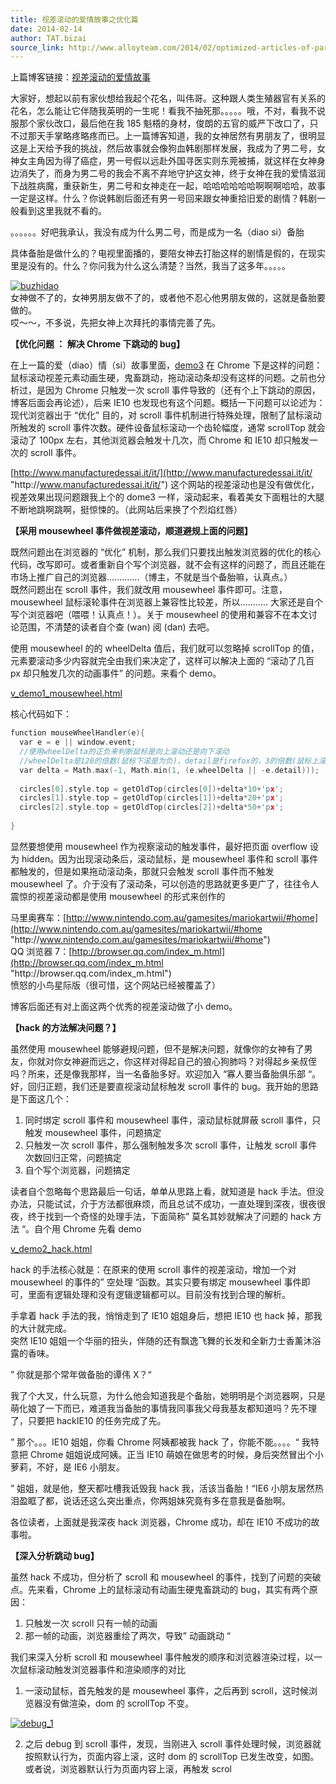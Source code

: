 ```yaml
---
title: 视差滚动的爱情故事之优化篇
date: 2014-02-14
author: TAT.bizai
source_link: http://www.alloyteam.com/2014/02/optimized-articles-of-parallax-scrolling-love-story/
---
```


<!-- {% raw %} - for jekyll -->

上篇博客链接：[视差滚动的爱情故事](http://www.alloyteam.com/2014/01/parallax-scrolling-love-story/)

大家好，想起以前有家伙想给我起个花名，叫伟哥。这种跟人类生殖器官有关系的花名，怎么能让它伴随我英明的一生呢！看我不抽死那。。。。。哦，不对，看我不说服那个家伙改口，最后他在我 185 魁梧的身材，俊朗的五官的威严下改口了，只不过那天手掌略疼略疼而已。上一篇博客知道，我的女神居然有男朋友了，很明显这是上天给予我的挑战，然后故事就会像狗血韩剧那样发展，我成为了男二号，女神女主角因为得了癌症，男一号假以远赴外国寻医实则东莞被捕，就这样在女神身边消失了，而身为男二号的我会不离不弃地守护这女神，终于女神在我的爱情滋润下战胜病魔，重获新生，男二号和女神走在一起，哈哈哈哈哈哈啊啊啊哈哈，故事一定是这样。什么？你说韩剧后面还有男一号回来跟女神重拾旧爱的剧情？韩剧一般看到这里我就不看的。

。。。。。。好吧我承认，我没有成为什么男二号，而是成为一名（diao si）备胎

具体备胎是做什么的？电视里面播的，要陪女神去打胎这样的剧情是假的，在现实里是没有的。什么？你问我为什么这么清楚？当然，我当了这多年。。。。。

[![buzhidao](http://www.alloyteam.com/wp-content/uploads/2014/02/buzhidao.jpg)](http://www.alloyteam.com/wp-content/uploads/2014/02/buzhidao.jpg)  
女神做不了的，女神男朋友做不了的，或者他不忍心他男朋友做的，这就是备胎要做的。  
哎～～，不多说，先把女神上次拜托的事情完善了先。

**【优化问题 ： 解决 Chrome 下跳动的 bug】**

在上一篇的爱（diao）情（si）故事里面，[demo3](http://www.alloyteam.com/wp-content/uploads/2014/01/demo3_scene.html "demo3") 在 Chrome 下是这样的问题：鼠标滚动视差元素动画生硬，鬼畜跳动，拖动滚动条却没有这样的问题。之前也分析过，是因为 Chrome 只触发一次 scroll 事件导致的（还有个上下跳动的原因，博客后面会再论述），后来 IE10 也发现也有这个问题。概括一下问题可以论述为：现代浏览器出于 “优化” 目的，对 scroll 事件机制进行特殊处理，限制了鼠标滚动所触发的 scroll 事件次数。硬件设备鼠标滚动一个齿轮幅度，通常 scrollTop 就会滚动了 100px 左右，其他浏览器会触发十几次，而 Chrome 和 IE10 却只触发一次的 scroll 事件。

[http://www.manufacturedessai.it/it/](http://www.manufacturedessai.it/it/ "http&#x3A;//www.manufacturedessai.it/it/") 这个网站的视差滚动也是没有做优化，视差效果出现问题跟我上个的 dome3 一样，滚动起来，看着美女下面粗壮的大腿不断地跳啊跳啊，挺惊悚的。（此网站后来换了个烈焰红唇）

**【采用 mousewheel 事件做视差滚动，顺道避规上面的问题】**

既然问题出在浏览器的 “优化” 机制，那么我们只要找出触发浏览器的优化的核心代码，改写即可。或者重新自个写个浏览器，就不会有这样的问题了，而且还能在市场上推广自己的浏览器.............（博主，不就是当个备胎嘛，认真点。）  
既然问题出在 scroll 事件，我们就改用 mousewheel 事件即可。注意，mousewheel 鼠标滚轮事件在浏览器上兼容性比较差，所以........... 大家还是自个写个浏览器吧（喂喂！认真点！）。关于 mousewheel 的使用和兼容不在本文讨论范围，不清楚的读者自个查 (wan) 阅 (dan) 去吧。

使用 mousewheel 的的 wheelDelta 值后，我们就可以忽略掉 scrollTop 的值，元素要滚动多少内容就完全由我们来决定了，这样可以解决上面的 “滚动了几百 px 却只触发几次的动画事件” 的问题。来看个 demo。

[v_demo1_mousewheel.html](http://www.alloyteam.com/wp-content/uploads/2014/02/v_demo1_mousewheel.html "v_demo1_mousewheel.html")

核心代码如下：

```c
function mouseWheelHandler(e){
  var e = e || window.event;
  //使用wheelDelta的正负来判断鼠标是向上滚动还是向下滚动
  //wheelDelta是120的倍数(鼠标下滚是为负)，detail是firefox的，3的倍数(鼠标上滚为正)。
  var delta = Math.max(-1, Math.min(1, (e.wheelDelta || -e.detail)));
 
  circles[0].style.top = getOldTop(circles[0])+delta*10+'px';
  circles[1].style.top = getOldTop(circles[1])+delta*20+'px';
  circles[2].style.top = getOldTop(circles[2])+delta*50+'px';
 
}
```

显然要想使用 mousewheel 作为视察滚动的触发事件，最好把页面 overflow 设为 hidden。因为出现滚动条后，滚动鼠标，是 mousewheel 事件和 scroll 事件都触发的，但是如果拖动滚动条，那就只会触发 scroll 事件而不触发 mousewheel 了。介于没有了滚动条，可以创造的思路就更多更广了，往往令人震惊的视差滚动都是使用 mousewheel 的形式来创作的

马里奥赛车：[http://www.nintendo.com.au/gamesites/mariokartwii/#home](http://www.nintendo.com.au/gamesites/mariokartwii/#home "http&#x3A;//www.nintendo.com.au/gamesites/mariokartwii/#home")  
QQ 浏览器 7：[http://browser.qq.com/index_m.html](http://browser.qq.com/index_m.html "http&#x3A;//browser.qq.com/index_m.html")  
愤怒的小鸟星际版（很可惜，这个网站已经被覆盖了）

博客后面还有对上面这两个优秀的视差滚动做了小 demo。

**【hack 的方法解决问题？】**

虽然使用 mousewheel 能够避规问题，但不是解决问题，就像你的女神有了男友，你就对你女神避而远之，你这样对得起自己的狼心狗肺吗？对得起乡亲叔侄吗？所来，还是像我那样，当一名备胎多好。欢迎加入 “寡人要当备胎俱乐部 “。好，回归正题，我们还是要直视滚动鼠标触发 scroll 事件的 bug。我开始的思路是下面这几个：

1. 同时绑定 scroll 事件和 mousewheel 事件，滚动鼠标就屏蔽 scroll 事件，只触发 mousewheel 事件，问题搞定  
2. 只触发一次 scroll 事件，那么强制触发多次 scroll 事件，让触发 scroll 事件次数回归正常，问题搞定  
3. 自个写个浏览器，问题搞定

读者自个忽略每个思路最后一句话，单单从思路上看，就知道是 hack 手法。但没办法，只能试试，介于方法都很麻烦，而且总试不成功，一直处理到深夜，很夜很夜，终于找到一个奇怪的处理手法，下面简称” 莫名其妙就解决了问题的 hack 方法 “。自个用 Chrome 先看 demo

[v_demo2_hack.html](http://www.alloyteam.com/wp-content/uploads/2014/02/v_demo2_hack.html "v_demo2_hack.html")

hack 的手法核心就是：在原来的使用 scroll 事件的视差滚动，增加一个对 mousewheel 的事件的” 空处理 “函数。其实只要有绑定 mousewheel 事件即可，里面有逻辑处理和没有逻辑逻辑都可以。目前没有找到合理的解析。

手拿着 hack 手法的我，悄悄走到了 IE10 姐姐身后，想把 IE10 也 hack 掉，那我的大计就完成。  
突然 IE10 姐姐一个华丽的扭头，伴随的还有飘逸飞舞的长发和全新力士香薰沐浴露的香味。

” 你就是那个常年做备胎的谭伟 X？“

我了个大叉，什么玩意，为什么他会知道我是个备胎，她明明是个浏览器啊，只是萌化娘了一下而已，难道我当备胎的事情我同事我父母我基友都知道吗？先不理了，只要把 hackIE10 的任务完成了先。

” 那个。。。IE10 姐姐，你看 Chrome 阿姨都被我 hack 了，你能不能。。。。“ 我特意把 Chrome 姐姐说成阿姨。正当 IE10 萌娘在做思考的时候，身后突然冒出个小萝莉，不好，是 IE6 小朋友。

” 姐姐，就是他，整天都吐槽我诋毁我 hack 我，活该当备胎！“IE6 小朋友居然热泪盈眶了都，说话还这么突出重点，你两姐妹究竟有多在意我是备胎啊。

各位读者，上面就是我深夜 hack 浏览器，Chrome 成功，却在 IE10 不成功的故事啦。

**【深入分析跳动 bug】**

虽然 hack 不成功，但分析了 scroll 和 mousewheel 的事件，找到了问题的突破点。先来看，Chrome 上的鼠标滚动有动画生硬鬼畜跳动的 bug，其实有两个原因：  
1. 只触发一次 scroll 只有一帧的动画  
2. 那一帧的动画，浏览器重绘了两次，导致” 动画跳动 “

我们来深入分析 scroll 和 mousewheel 事件触发的顺序和浏览器渲染过程，以一次鼠标滚动触发浏览器事件和渲染顺序的对比  
1. 一滚动鼠标，首先触发的是 mousewheel 事件，之后再到 scroll，这时候浏览器没有做渲染，dom 的 scrollTop 不变。

[![debug_1](http://www.alloyteam.com/wp-content/uploads/2014/02/debug_1.png)](http://www.alloyteam.com/wp-content/uploads/2014/02/debug_1.png)

2. 之后 debug 到 scroll 事件，发现，当刚进入 scroll 事件处理时候，浏览器就按照默认行为，页面内容上滚，这时 dom 的 scrollTop 已发生改变，如图。或者说，浏览器默认行为页面内容上滚，再触发 scrol


<!-- {% endraw %} - for jekyll -->